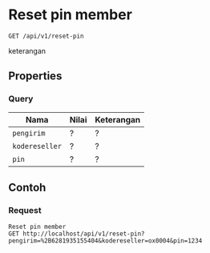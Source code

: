 # Reset pin member
```http
GET /api/v1/reset-pin
```
keterangan
## Properties
### Query
Nama  | Nilai | Keterangan
--- | --- | ---
<code>pengirim</code> | ? | ?
<code>kodereseller</code> | ? | ?
<code>pin</code> | ? | ?

## Contoh

### Request
```http
Reset pin member
GET http://localhost/api/v1/reset-pin?pengirim=%2B6281935155404&kodereseller=ox0004&pin=1234
```
